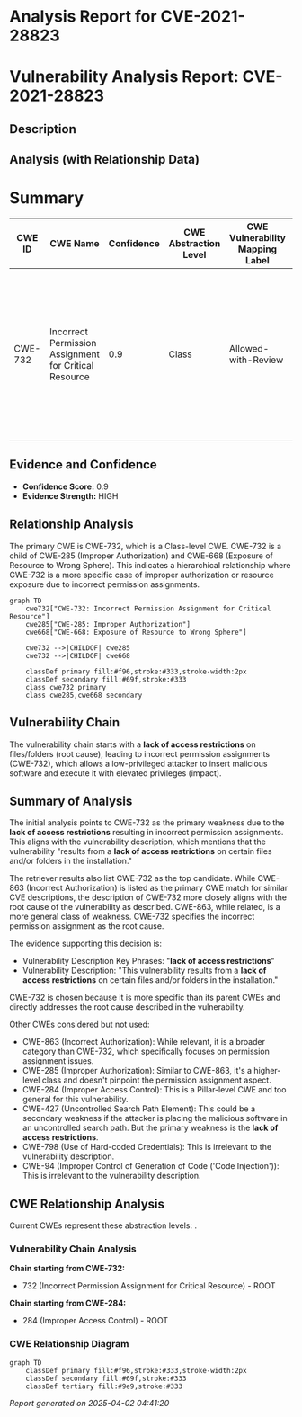 # Analysis Report for CVE-2021-28823

# Vulnerability Analysis Report: CVE-2021-28823

## Description



## Analysis (with Relationship Data)

# Summary
| CWE ID  | CWE Name | Confidence | CWE Abstraction Level | CWE Vulnerability Mapping Label | CWE-Vulnerability Mapping Notes |
|-----------------|-------------------------------------------------------------------|-------------------|-------------------------|-----------------------------------|------------------------------------------------------------------|
| CWE-732 | Incorrect Permission Assignment for Critical Resource | 0.9 | Class | Allowed-with-Review | Primary CWE: The vulnerability stems from a **lack of access restrictions** on certain files/folders in the installation, leading to incorrect permission assignment. |

## Evidence and Confidence

*   **Confidence Score:** 0.9
*   **Evidence Strength:** HIGH

## Relationship Analysis
The primary CWE is CWE-732, which is a Class-level CWE. CWE-732 is a child of CWE-285 (Improper Authorization) and CWE-668 (Exposure of Resource to Wrong Sphere). This indicates a hierarchical relationship where CWE-732 is a more specific case of improper authorization or resource exposure due to incorrect permission assignments.

```mermaid
graph TD
    cwe732["CWE-732: Incorrect Permission Assignment for Critical Resource"]
    cwe285["CWE-285: Improper Authorization"]
    cwe668["CWE-668: Exposure of Resource to Wrong Sphere"]

    cwe732 -->|CHILDOF| cwe285
    cwe732 -->|CHILDOF| cwe668

    classDef primary fill:#f96,stroke:#333,stroke-width:2px
    classDef secondary fill:#69f,stroke:#333
    class cwe732 primary
    class cwe285,cwe668 secondary
```

## Vulnerability Chain
The vulnerability chain starts with a **lack of access restrictions** on files/folders (root cause), leading to incorrect permission assignments (CWE-732), which allows a low-privileged attacker to insert malicious software and execute it with elevated privileges (impact).

## Summary of Analysis
The initial analysis points to CWE-732 as the primary weakness due to the **lack of access restrictions** resulting in incorrect permission assignments. This aligns with the vulnerability description, which mentions that the vulnerability "results from a **lack of access restrictions** on certain files and/or folders in the installation."

The retriever results also list CWE-732 as the top candidate. While CWE-863 (Incorrect Authorization) is listed as the primary CWE match for similar CVE descriptions, the description of CWE-732 more closely aligns with the root cause of the vulnerability as described. CWE-863, while related, is a more general class of weakness. CWE-732 specifies the incorrect permission assignment as the root cause.

The evidence supporting this decision is:
- Vulnerability Description Key Phrases: "**lack of access restrictions**"
- Vulnerability Description: "This vulnerability results from a **lack of access restrictions** on certain files and/or folders in the installation."

CWE-732 is chosen because it is more specific than its parent CWEs and directly addresses the root cause described in the vulnerability.

Other CWEs considered but not used:
- CWE-863 (Incorrect Authorization): While relevant, it is a broader category than CWE-732, which specifically focuses on permission assignment issues.
- CWE-285 (Improper Authorization): Similar to CWE-863, it's a higher-level class and doesn't pinpoint the permission assignment aspect.
- CWE-284 (Improper Access Control): This is a Pillar-level CWE and too general for this vulnerability.
- CWE-427 (Uncontrolled Search Path Element): This could be a secondary weakness if the attacker is placing the malicious software in an uncontrolled search path. But the primary weakness is the **lack of access restrictions**.
- CWE-798 (Use of Hard-coded Credentials): This is irrelevant to the vulnerability description.
- CWE-94 (Improper Control of Generation of Code ('Code Injection')): This is irrelevant to the vulnerability description.


## CWE Relationship Analysis

Current CWEs represent these abstraction levels: .


### Vulnerability Chain Analysis

**Chain starting from CWE-732:**
- 732 (Incorrect Permission Assignment for Critical Resource) - ROOT


**Chain starting from CWE-284:**
- 284 (Improper Access Control) - ROOT



### CWE Relationship Diagram

```mermaid
graph TD
    classDef primary fill:#f96,stroke:#333,stroke-width:2px
    classDef secondary fill:#69f,stroke:#333
    classDef tertiary fill:#9e9,stroke:#333
```



*Report generated on 2025-04-02 04:41:20*
